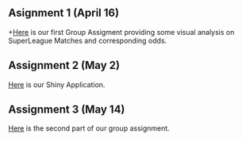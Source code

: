 ## Asignment 1 (April 16)

+[Here](https://boun-etm58d.github.io/gpj-deniz-zeynep-tayfun/GroupAssignment.html) is our first Group Assigment providing some visual analysis on SuperLeague Matches and corresponding odds.

## Assignment 2 (May 2)

[Here](https://deniz-tayfun-zeynep-berahan.shinyapps.io/shiny_homework1/) is our Shiny Application.

## Assignment 3 (May 14)

[Here](https://boun-etm58d.github.io/gpj-deniz-zeynep-tayfun/GroupAssingment2.html) is the second part of our group assignment.
